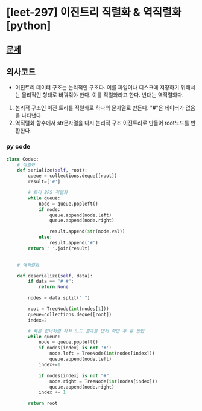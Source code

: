 # [leet-297] 이진트리 직렬화 & 역직렬화 [python]

## [문제](https://leetcode.com/problems/serialize-and-deserialize-binary-tree/) 

## 의사코드
- 이진트리 데이터 구조는 논리적인 구조다. 이를 파일이나 디스크에 저장하기 위해서는 물리적인 형태로 바꿔줘야 한다. 이를 직렬화라고 한다. 반대는 역직렬화다.
1. 논리적 구조인 이진 트리를 직렬화로 하나의 문자열로 만든다. "#"은 데이터가 없음을 나타낸다.
2. 역직렬화 함수에서 str문자열을 다시 논리적 구조 이진트리로 만들어 root노드를 반환한다.

### py code
```py
class Codec:
    # 직렬화
    def serialize(self, root):
        queue = collections.deque([root])
        result=['#']

        # 트리 BFS 직렬화
        while queue:
            node = queue.popleft()
            if node:
                queue.append(node.left)
                queue.append(node.right)

                result.append(str(node.val))
            else:
                result.append('#')
        return ' '.join(result)

    
    # 역직렬화

    def deserialize(self, data):
        if data == "# #":
            return None

        nodes = data.split(" ")

        root = TreeNode(int(nodes[1]))
        queue=collections.deque([root])
        index=2

        # 빠른 런너처럼 자식 노드 결과를 먼저 확인 후 큐 삽입
        while queue:
            node = queue.popleft()
            if nodes[index] is not '#':
                node.left = TreeNode(int(nodes[index]))
                queue.append(node.left)
            index+=1

            if nodes[index] is not "#":
                node.right = TreeNode(int(nodes[index]))
                queue.append(node.right)
            index += 1

        return root
```
